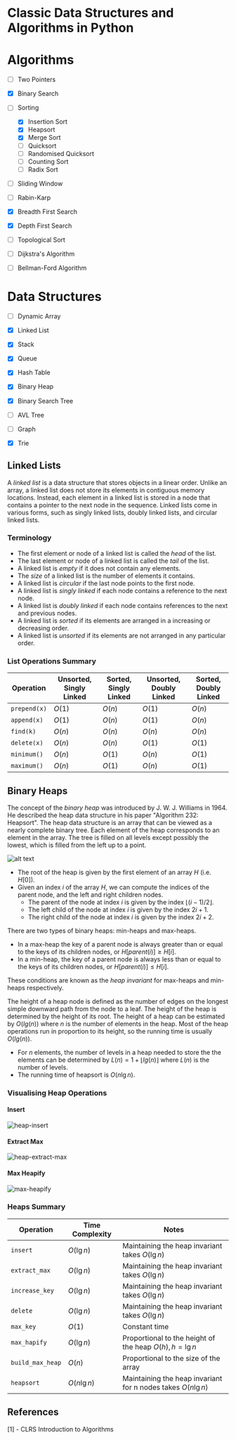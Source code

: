 # Classic Data Structures and Algorithms in Python

# Algorithms

- [ ] Two Pointers
- [x] Binary Search
- [ ] Sorting
  - [x] Insertion Sort
  - [x] Heapsort
  - [x] Merge Sort
  - [ ] Quicksort
  - [ ] Randomised Quicksort
  - [ ] Counting Sort
  - [ ] Radix Sort
- [ ] Sliding Window
- [ ] Rabin-Karp
- [x] Breadth First Search
- [x] Depth First Search
- [ ] Topological Sort
- [ ] Dijkstra's Algorithm
- [ ] Bellman-Ford Algorithm
  

# Data Structures

- [ ] Dynamic Array
- [x] Linked List
- [x] Stack
- [x] Queue
- [x] Hash Table
- [x] Binary Heap
- [x] Binary Search Tree
- [ ] AVL Tree
- [ ] Graph
- [x] Trie


## Linked Lists

A _linked list_ is a data structure that stores objects in a linear order.
Unlike an array, a linked list does not store its elements in contiguous memory locations. Instead, each element in a linked list is stored in a node that contains a pointer to the next node in the sequence.
Linked lists come in various forms, such as singly linked lists, doubly linked lists, and circular linked lists. 

### Terminology
- The first element or node of a linked list is called the _head_ of the list.
- The last element or node of a linked list is called the _tail_ of the list.
- A linked list is _empty_ if it does not contain any elements.
- The _size_ of a linked list is the number of elements it contains.
- A linked list is _circular_ if the last node points to the first node.
- A linked list is _singly linked_ if each node contains a reference to the next node.
- A linked list is _doubly linked_ if each node contains references to the next and previous nodes.
- A linked list is _sorted_ if its elements are arranged in a increasing or decreasing order.
- A linked list is _unsorted_ if its elements are not arranged in any particular order.



### List Operations Summary

| Operation    | Unsorted, Singly Linked | Sorted, Singly Linked | Unsorted, Doubly Linked | Sorted, Doubly Linked |
| ------------ | ----------------------- | --------------------- | ----------------------- | --------------------- |
| `prepend(x)` | $O(1)$                  | $O(n)$                | $O(1)$                  | $O(n)$                |
| `append(x)`  | $O(1)$                  | $O(n)$                | $O(1)$                  | $O(n)$                |
| `find(k)`    | $O(n)$                  | $O(n)$                | $O(n)$                  | $O(n)$                |
| `delete(x)`  | $O(n)$                  | $O(n)$                | $O(1)$                  | $O(1)$                |
| `minimum()`  | $O(n)$                  | $O(1)$                | $O(n)$                  | $O(1)$                |
| `maximum()`  | $O(n)$                  | $O(1)$                | $O(n)$                  | $O(1)$                |


## Binary Heaps
The concept of the _binary heap_ was introduced by J. W. J. Williams in 1964. He described the heap data structure in his paper "Algorithm 232: Heapsort". The heap data structure is an array that can be viewed as a nearly complete binary tree. Each element of the heap corresponds to an element in the array. The tree is filled on all levels except possibly the lowest, which is filled from the left up to a point.

![alt text](docs/heap.png)


- The root of the heap is given by the first element of an array $H$ (i.e. $H[0]$). 
- Given an index $i$ of the array $H$, we can compute the indices of the parent node, and the left and right children nodes. 
  - The parent of the node at index $i$ is given by the index $⌊(i-1)/2⌋$.  
  - The left child of the node at index $i$ is given by the index $2i + 1$.
  - The right child of the node at index $i$ is given by the index $2i + 2$.

There are two types of binary heaps: min-heaps and max-heaps.
- In a max-heap the key of a parent node is always greater than or equal to the keys of its children nodes, or $H[parent(i)] ≥ H[i]$. 
- In a min-heap, the key of a parent node is always less than or equal to the keys of its children nodes, or $H[parent(i)] ≤ H[i]$.

These conditions are known as the _heap invariant_ for max-heaps and min-heaps respectively.


The height of a heap node is defined as the number of edges on the longest simple downward path from the node to a leaf. The height of the heap is determined by the height of its root.
The height of a heap can be estimated by $O(lg(n))$ where $n$ is the number of elements in the heap.
Most of the heap operations run in proportion to its height, so the running time is usually $O(lg(n))$.


- For $n$ elements, the number of levels in a heap needed to store the the elements can be determined by $L(n) = 1 + ⌊lg(n)⌋$ where $L(n)$ is the number of levels.
- The running time of heapsort is $O(n \lg n)$.

### Visualising Heap Operations

#### Insert

![heap-insert](docs/heap-insert.png)


#### Extract Max

![heap-extract-max](docs/extract-max.png)


#### Max Heapify

![max-heapify](docs/max-heapify.png)


### Heaps Summary


| Operation        | Time Complexity | Notes                                                          |
| ---------------- | --------------- | -------------------------------------------------------------- |
| `insert`         | $O(\lg n)$      | Maintaining the heap invariant takes $O(\lg n)$                |
| `extract_max`    | $O(\lg n)$      | Maintaining the heap invariant takes $O(\lg n)$                |
| `increase_key`   | $O(\lg n)$      | Maintaining the heap invariant takes $O(\lg n)$                |
| `delete`         | $O(\lg n)$      | Maintaining the heap invariant takes $O(\lg n)$                |
| `max_key`        | $O(1)$          | Constant time                                                  |
| `max_hapify`     | $O(\lg n)$      | Proportional to the height of the heap $O(h) , h = \lg n$      |
| `build_max_heap` | $O(n)$          | Proportional to the size of the array                          |
| `heapsort`       | $O(n \lg n)$    | Maintaining the heap invariant for n nodes  takes $O(n \lg n)$ |


## References
[1] - CLRS Introduction to Algorithms
